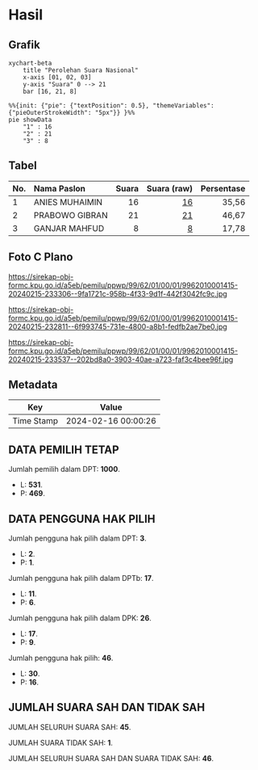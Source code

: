 # Hasil

## Grafik

```mermaid
xychart-beta
    title "Perolehan Suara Nasional"
    x-axis [01, 02, 03]
    y-axis "Suara" 0 --> 21
    bar [16, 21, 8]
```

```mermaid
%%{init: {"pie": {"textPosition": 0.5}, "themeVariables": {"pieOuterStrokeWidth": "5px"}} }%%
pie showData
    "1" : 16
    "2" : 21
    "3" : 8
```

## Tabel

| No. | Nama Paslon    | Suara | Suara (raw) | Persentase |
|:--- |:-------------- | -----:| -----------:| ----------:|
| 1   | ANIES MUHAIMIN | 16    | [16][p-1]   | 35,56      |
| 2   | PRABOWO GIBRAN | 21    | [21][p-2]   | 46,67      |
| 3   | GANJAR MAHFUD  | 8     | [8][p-3]    | 17,78      |


[p-1]: https://github.com/gigit-pemilu/pemilu-2024/blob/main/pilpres/hitung-suara/sub/99-luar-negeri/sub/62-kuala-lumpur-malaysia/sub/01-kuala-lumpur-malaysia/sub/0001-kuala-lumpur-malaysia/sub/415-tps-102/sub/paslon-1.txt
[p-2]: https://github.com/gigit-pemilu/pemilu-2024/blob/main/pilpres/hitung-suara/sub/99-luar-negeri/sub/62-kuala-lumpur-malaysia/sub/01-kuala-lumpur-malaysia/sub/0001-kuala-lumpur-malaysia/sub/415-tps-102/sub/paslon-2.txt
[p-3]: https://github.com/gigit-pemilu/pemilu-2024/blob/main/pilpres/hitung-suara/sub/99-luar-negeri/sub/62-kuala-lumpur-malaysia/sub/01-kuala-lumpur-malaysia/sub/0001-kuala-lumpur-malaysia/sub/415-tps-102/sub/paslon-3.txt

## Foto C Plano

https://sirekap-obj-formc.kpu.go.id/a5eb/pemilu/ppwp/99/62/01/00/01/9962010001415-20240215-233306--9fa1721c-958b-4f33-9d1f-442f3042fc9c.jpg

https://sirekap-obj-formc.kpu.go.id/a5eb/pemilu/ppwp/99/62/01/00/01/9962010001415-20240215-232811--6f993745-731e-4800-a8b1-fedfb2ae7be0.jpg

https://sirekap-obj-formc.kpu.go.id/a5eb/pemilu/ppwp/99/62/01/00/01/9962010001415-20240215-233537--202bd8a0-3903-40ae-a723-faf3c4bee96f.jpg


## Metadata

| Key        | Value               |
| ---------- | ------------------- |
| Time Stamp | 2024-02-16 00:00:26 |


## DATA PEMILIH TETAP

Jumlah pemilih dalam DPT: **1000**.
 * L: **531**.
 * P: **469**.

## DATA PENGGUNA HAK PILIH

Jumlah pengguna hak pilih dalam DPT: **3**.
 * L: **2**.
 * P: **1**.

Jumlah pengguna hak pilih dalam DPTb: **17**.
 * L: **11**.
 * P: **6**.

Jumlah pengguna hak pilih dalam DPK: **26**.
 * L: **17**.
 * P: **9**.

Jumlah pengguna hak pilih: **46**.
 * L: **30**.
 * P: **16**.

## JUMLAH SUARA SAH DAN TIDAK SAH

JUMLAH SELURUH SUARA SAH: **45**.

JUMLAH SUARA TIDAK SAH: **1**.

JUMLAH SELURUH SUARA SAH DAN SUARA TIDAK SAH: **46**.


